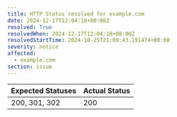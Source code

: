 ```yaml
---
title: HTTP Status resolved for example.com
date: 2024-12-17T12:04:18+00:00Z
resolved: True
resolvedWhen: 2024-12-17T12:04:18+00:00Z
resolvedStartTime: 2024-10-25T21:09:43.191474+00:00
severity: notice
affected:
  - example.com
section: issue
---
```


| Expected Statuses | Actual Status  |
|-------------------|----------------|
| 200, 301, 302 | 200 |
